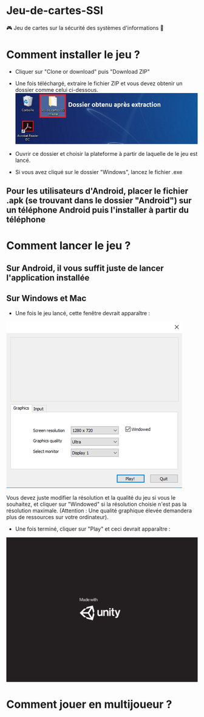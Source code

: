 # Jeu-de-cartes-SSI
🎮 Jeu de cartes sur la sécurité des systèmes d'informations 🔐

# Comment installer le jeu ?
- Cliquer sur "Clone or download" puis "Download ZIP"
- Une fois téléchargé, extraire le fichier ZIP et vous devez obtenir un dossier comme celui ci-dessous.
![](images/extract.png)

- Ouvrir ce dossier et choisir la plateforme à partir de laquelle de le jeu est lancé.
- Si vous avez cliqué sur le dossier "Windows", lancez le fichier .exe

## Pour les utilisateurs d'Android, placer le fichier .apk (se trouvant dans le dossier "Android") sur un téléphone Android puis l'installer à partir du téléphone

# Comment lancer le jeu ?
## Sur Android, il vous suffit juste de lancer l'application installée

## Sur Windows et Mac
- Une fois le jeu lancé, cette fenêtre devrait apparaître :

![](images/jeu_config.png)

Vous devez juste modifier la résolution et la qualité du jeu si vous le souhaitez, et cliquer sur "Windowed" si la résolution choisie n'est pas la résolution maximale. (Attention : Une qualité graphique élevée demandera plus de ressources sur votre ordinateur).

- Une fois terminé, cliquer sur "Play" et ceci devrait apparaître :

![](images/jeu_lance.png)

# Comment jouer en multijoueur ?

